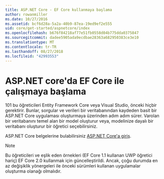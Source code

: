 ```yaml
---
title: ASP.NET Core - EF Core kullanmaya başlama
author: rowanmiller
ms.date: 10/27/2016
ms.assetid: bcf6d28a-5a2a-40b9-87ea-19ed9ef2e555
uid: core/get-started/aspnetcore/index
ms.openlocfilehash: b676f84218af77e51fb0558d04b775dda0375847
ms.sourcegitcommit: dadee5905ada9ecdbae28363a682950383ce3e10
ms.translationtype: MT
ms.contentlocale: tr-TR
ms.lasthandoff: 08/27/2018
ms.locfileid: "42993553"
---
```

# <a name="getting-started-with-ef-core-on-aspnet-core"></a>ASP.NET core'da EF Core ile çalışmaya başlama

101 bu öğreticileri Entity Framework Core veya Visual Studio, önceki hiçbir gerektirir. Bunlar, sorgular ve verileri bir veritabanından kaydeden basit bir ASP.NET Core uygulaması oluşturmaya üzerinden adım adım sürer. Varolan bir veritabanını temel alan bir model oluşturur veya, modelinize dayalı bir veritabanı oluşturur bir öğretici seçebilirsiniz.

ASP.NET Core belgelerine bulabilirsiniz [ASP.NET Core'a giriş](/aspnet/core/).

> [!NOTE]  
> Bu öğreticileri ve eşlik eden örnekleri (EF Core 1.1 kullanan UWP öğretici hariç) EF Core 2.0 kullanmak için güncelleştirildi. Ancak, çoğu durumda en az değişiklik yönergeleri ile önceki sürümleri kullanan uygulamalar oluşturma olanağı olmalıdır.

